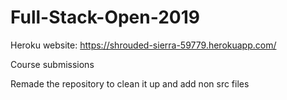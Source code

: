 # Full-Stack-Open-2019

Heroku website: https://shrouded-sierra-59779.herokuapp.com/

Course submissions

Remade the repository to clean it up and add non src files
